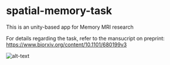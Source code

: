 # spatial-memory-task
This is an unity-based app for Memory MRI research


For details regarding the task, refer to the mansucript on preprint:
https://www.biorxiv.org/content/10.1101/680199v3

    
![alt-text](https://github.com/ZHANGneuro/spatial-memory-task/blob/master/spatial_memory_task_video_example.gif)



